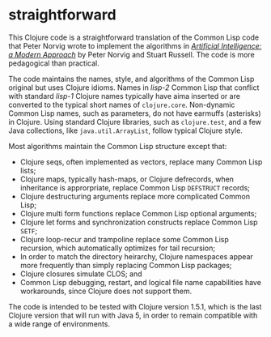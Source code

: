 straightforward
===============

This Clojure code is a straightforward translation of the Common Lisp code that Peter Norvig wrote to implement the algorithms in [*Artificial Intelligence: a Modern Approach*](http://aima.cs.berkeley.edu/) by Peter Norvig and Stuart Russell.  The code is more pedagogical than practical.

The code maintains the names, style, and algorithms of the Common Lisp original but uses Clojure idioms.
Names in *lisp-2* Common Lisp that conflict with standard *lisp-1* Clojure names typically have aima inserted or are converted to the typical short names of `clojure.core`.
Non-dynamic Common Lisp names, such as parameters, do not have earmuffs (asterisks) in Clojure.
Using standard Clojure libraries, such as `clojure.test`, and a few Java collections, like `java.util.ArrayList`, follow typical Clojure style.

Most algorithms maintain the Common Lisp structure except that:
- Clojure seqs, often implemented as vectors, replace many Common Lisp lists;
- Clojure maps, typically hash-maps, or Clojure defrecords, when inheritance is approrpriate, replace Common Lisp `DEFSTRUCT` records;
- Clojure destructuring arguments replace more complicated Common Lisp;
- Clojure multi form functions replace Common Lisp optional arguments;
- Clojure let forms and synchronization constructs replace Common Lisp `SETF`;
- Clojure loop-recur and trampoline replace some Common Lisp recursion, which automatically optimizes for tail recursion;
- In order to match the directory heirarchy, Clojure namespaces appear more frequently than simply replacing Common Lisp packages;
- Clojure closures simulate CLOS; and
- Common Lisp debugging, restart, and logical file name capabilities have workarounds, since Clojure does not support them.

The code is intended to be tested with Clojure version 1.5.1, which is the last Clojure version that will run with Java 5, in order to remain compatible with a wide range of environments.
